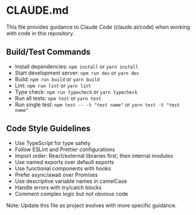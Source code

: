 # CLAUDE.md

This file provides guidance to Claude Code (claude.ai/code) when working with code in this repository.

## Build/Test Commands
- Install dependencies: `npm install` or `yarn install`
- Start development server: `npm run dev` or `yarn dev`
- Build: `npm run build` or `yarn build`
- Lint: `npm run lint` or `yarn lint`
- Type check: `npm run typecheck` or `yarn typecheck`
- Run all tests: `npm test` or `yarn test`
- Run single test: `npm test -- -t "test name"` or `yarn test -t "test name"`

## Code Style Guidelines
- Use TypeScript for type safety
- Follow ESLint and Prettier configurations
- Import order: React/external libraries first, then internal modules
- Use named exports over default exports
- Use functional components with hooks
- Prefer async/await over Promises
- Use descriptive variable names in camelCase
- Handle errors with try/catch blocks
- Comment complex logic but not obvious code

Note: Update this file as project evolves with more specific guidance.